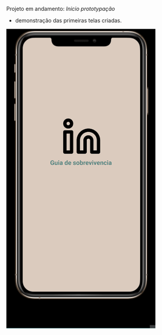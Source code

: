 Projeto em andamento:  *Inicio prototypação*


- demonstração das primeiras telas criadas.

<img src ="image/demonstracao_inicio2.gif">
